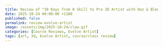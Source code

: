 ```yaml
---
title: Review of "30 Days from 0 Skill to Pro 3D Artist with Daz & Blender"
date: 2025-10-24 00:00:00 +1100
published: false
permalink: review-evolve-artist
image: /assets/img/2025-10-24/claw.gif
categories: [Course Reviews, Evolve Artist]
tags: [art, 3d, Evolve Artist, course/class review]
---
```


